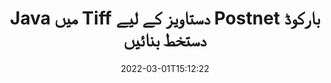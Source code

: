 ---
############################# Static ############################
layout: "auto-gen-signature"
date: 2022-03-01T15:12:22
draft: false
operation: Sign
signaturetype: Barcode
codetype: Postnet
fileformat: Tiff
productName: Java
lang: ur
productCode: java
otherformats: pdf doc docx docm dot dotm dotx odt ott rtf xls xlsx xlsm xlsb csv ods ots xltx xltm ppt pptx pps ppsx odp otp potx potm pptm ppsm png jpg bmp gif tiff svg webp wmf
breadcrumb: Put  Barcode signature on Tiff for Java

############################# Head ############################
head_title: "Java میں Postnet بارکوڈ کے ساتھ eSign Tiff دستاویز"
head_description: "Postnet بارکوڈ دستخط بنائیں اور کوڈ کی دو سطروں کا استعمال کرتے ہوئے Java کے ساتھ Tiff دستاویز پر رکھیں۔ مختلف فائل فارمیٹس پر دستخط کرنے کے لیے GroupDocs Document Signature API استعمال کریں۔"

############################# Header ############################
title: "Java میں Tiff دستاویز کے لیے Postnet بارکوڈ دستخط بنائیں"
description: "اپنے Tiff کاروباری دستاویزات پر Postnet بارکوڈ کے ساتھ دستخط کریں۔ دستخط کے اختیارات ترتیب دینے کے لیے کوڈ کی چند سطروں کے ساتھ بار کوڈ دستخط جلدی اور آسانی سے بنائیں۔"
bg_image: "https://cms.admin.containerize.com/templates/aspose/App_Themes/V3/images/bg/header1.png"
bg_overlay: false
button:
    enable: true

############################# SubMenu ############################
submenu:
    enable: true

    left:
        img_alt: "GroupDocs.Signature for Java"
        image: "https://cms.admin.containerize.com/templates/groupdocs/images/product-logos/90x90-noborder/groupdocs-signature-java.png"
        product: "GroupDocs.Signature"
        platform: "Java"



############################# About ############################
about:
    enable: true
    title: "GroupDocs.Signature for Java بارکوڈ دستخط API کے بارے میں۔"
    content: |
        [GroupDocs.Signature for Java](https://products.groupdocs.com/signature/java/) بارکوڈ کی اقسام جیسے UPCA, UPCE, EAN13, EAN14, Code39, Code39Extended, Code128, Codabar, Postnet, ISBN کا استعمال کرتے ہوئے ڈیجیٹل دستاویزات کے ای-سائننگ کا انتظام کرنے کے لیے ایک تیز اور آسان API ہے۔ ، ITF14 اور بہت سے دوسرے۔ صارفین آسانی سے مطلوبہ متن فراہم کرنے والے بارکوڈز بنا سکتے ہیں اور انہیں پی ڈی ایف، مائیکروسافٹ آفس ورڈز ڈاکومنٹس، مائیکروسافٹ آفس ایکسل ورک بک، ایم ایس پاورپوائنٹ پریزنٹیشنز، ایڈوب فوٹوشاپ فائلز اور مختلف امیج فارمیٹس پر لگا سکتے ہیں۔ دستاویزات میں رکھے گئے بارکوڈز کو اپ ڈیٹ، تلاش، تصدیق، حذف یا پیش نظارہ کیا جا سکتا ہے۔ مزید یہ کہ بارکوڈز کی تخصیص کی حمایت کی جاتی ہے۔
    

############################# Steps ############################
steps:
    enable: true
    title_left: "Java میں Barcode کے ساتھ Tiff پر دستخط کرنے کے مراحل"
    content_left: |
        [GroupDocs.Signature for Java](https://products.groupdocs.com/signature/java/) جلد اور آسانی سے Barcode دستخطوں کے ساتھ Tiff دستاویزات پر دستخط کرنے کی صلاحیت فراہم کرتا ہے۔
        
        * دستخط کلاس کی ایک مثال بنائیں جو کہ Tiff فائل کو پاتھ یا میموری اسٹریم کے طور پر دستخط کرنے کے لیے فراہم کرتی ہے۔
        * SignOptions کلاس کو فوری بنائیں اور تمام مطلوبہ ڈیٹا سیٹ کریں۔
        * Signature.Sign() طریقہ پاس کرنے کے آؤٹ پٹ Tiff فائل یا میموری اسٹریم کو استعمال کریں

    title_right: " سسٹم کے تقاضے"
    content_right: |
        GroupDocs.Signature for Java تمام بڑے پلیٹ فارمز اور آپریٹنگ سسٹمز پر تعاون یافتہ ہیں۔ ذیل کے کوڈ پر عمل کرنے سے پہلے، براہ کرم یقینی بنائیں کہ آپ کے سسٹم پر درج ذیل شرائط انسٹال ہیں۔

        * آپریٹنگ سسٹم: مائیکروسافٹ ونڈوز، لینکس، میک او ایس
        * ترقی کے ماحول: NetBeans, Intellij IDEA, Eclipse, etc.
        * Java runtime: J2SE 6.0 and above
        * تازہ ترین GroupDocs.Signature for Java حاصل کریں [Maven](https://repository.groupdocs.com/webapp/#/artifacts/browse/tree/General/repo/com/groupdocs/groupdocs-signature) سے
         
    code: |
        ```java    
                
        // Set up input Tiff file
        String filePath = "input.tiff";
        // Set up output file
        String outputFilePath = "output.tiff";

        // Instantiate Signature for input file
        Signature signature = new Signature(filePath);

        // create barcode option with predefined barcode text
        BarcodeSignOptions options = new BarcodeSignOptions("John Smith");

        // setup Barcode encoding type
        options.setEncodeType(BarcodeTypes.Postnet);

        // set signature position
        options.setLeft(50);
        options.setTop(50);
        options.setWidth(200);
        options.setHeight(50);

        // sign Tiff document
        SignResult result = signature.sign(outputFilePath, options);

        ```

############################# Demos ############################
demos:
    enable: true
    title: "Barcode لائیو ڈیمو کے ساتھ Tiff دستاویزات پر دستخط کرنا"
    content: |
       [GroupDocs.Signature App](https://products.groupdocs.app/signature/family) ویب سائٹ پر جا کر ابھی مختلف دستخطوں کے ساتھ Tiff فائل پر دستخط کریں۔ مفت آن لائن ڈیمو آپ کا منتظر ہے۔

        
############################# About Formats ############################
about_formats:
    enable: true
    format:
        # format loop
        - icon: "fas fa-barcode"
          title: "About Postnet Barcode"
          content: |
            POSTNET (پوسٹل نیومیرک انکوڈنگ تکنیک) ایک بارکوڈ علامت ہے جو ریاستہائے متحدہ کی پوسٹل سروس کے ذریعہ میل کو ڈائریکٹ کرنے میں مدد کے لئے استعمال کی جاتی ہے۔
          characterset: |
             عددی ہندسے (0-9)۔
          textcapacity: |
             11 حروف تک۔
          image: |
             iVBORw0KGgoAAAANSUhEUgAAACcAAAAjCAYAAAAXMhMjAAAAAXNSR0IArs4c6QAAAARnQU1BAACxjwv8YQUAAAAJcEhZcwAADsMAAA7DAcdvqGQAAACeSURBVFhH7c7BCkMxEELR/P9Pp1LoRrCXpi4Cbw5kIRKZtS82x52a407Ncae+HrfWer8Pyr+i/3NcQv/nuIT+z3EJ/X/Ocf9mlxuhsXZ2uREaa2eXG6Gxdna5ERprZ5cbobF2drkRGmtnlxuhsXZ2uREaa2eXG6Gxdna5ERprZ5cbobF2drkRGmtnlxuhsXZ2ubnAHHdqjjt18XF7vwDevzbHqsQWPwAAAABJRU5ErkJggg==

          link: ""

############################# More Formats ############################
more_formats:
    enable: true
    title: "Java کے لیے دیگر تعاون یافتہ Barcode دستخط"
    content: |
        "آپ دستخط کی دیگر اقسام کے ساتھ بھی Tiff پر دستخط کر سکتے ہیں۔ براہ کرم نیچے دی گئی فہرست دیکھیں۔"
    format: 
        
       
back_to_top:
    enable: true
---